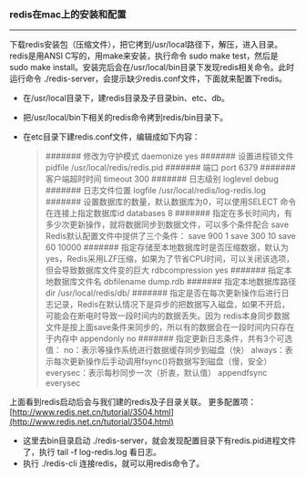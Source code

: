 ### redis在mac上的安装和配置
***
下载redis安装包（压缩文件），把它拷到/usr/local路径下，解压，进入目录。redis是用ANSI C写的，用make来安装，执行命令 sudo make test，然后是sudo make install。安装完后会在/usr/local/bin目录下发现redis相关命令。此时运行命令 ./redis-server，会提示缺少redis.conf文件，下面就来配置下redis。

* 在/usr/local目录下，建redis目录及子目录bin、etc、db。
* 把/usr/local/bin下相关的redis命令拷到redis/bin目录下。
* 在etc目录下建redis.conf文件，编辑成如下内容：

    >####### 修改为守护模式
daemonize yes
####### 设置进程锁文件
pidfile /usr/local/redis/redis.pid
####### 端口
port 6379
####### 客户端超时时间
timeout 300
####### 日志级别
loglevel debug
####### 日志文件位置
logfile /usr/local/redis/log-redis.log
####### 设置数据库的数量，默认数据库为0，可以使用SELECT <dbid>命令在连接上指定数据库id
databases 8
####### 指定在多长时间内，有多少次更新操作，就将数据同步到数据文件，可以多个条件配合 save <seconds> <changes>  Redis默认配置文件中提供了三个条件：
save 900 1
save 300 10
save 60 10000
####### 指定存储至本地数据库时是否压缩数据，默认为yes，Redis采用LZF压缩，如果为了节省CPU时间，可以关闭该选项，但会导致数据库文件变的巨大
rdbcompression yes
####### 指定本地数据库文件名
dbfilename dump.rdb
####### 指定本地数据库路径
dir /usr/local/redis/db/
####### 指定是否在每次更新操作后进行日志记录，Redis在默认情况下是异步的把数据写入磁盘，如果不开启，可能会在断电时导致一段时间内的数据丢失。因为 redis本身同步数据文件是按上面save条件来同步的，所以有的数据会在一段时间内只存在于内存中
appendonly no
####### 指定更新日志条件，共有3个可选值： no：表示等操作系统进行数据缓存同步到磁盘（快） always：表示每次更新操作后手动调用fsync()将数据写到磁盘（慢，安全） everysec：表示每秒同步一次（折衷，默认值）
appendfsync everysec

上面看到redis启动后会与我们建的redis及子目录关联。
更多配置项：[http://www.redis.net.cn/tutorial/3504.html](http://www.redis.net.cn/tutorial/3504.html)

* 这里去bin目录启动 ./redis-server，就会发现配置目录下有redis.pid进程文件了，执行 tail -f log-redis.log 看日志。
* 执行 ./redis-cli 连接redis，就可以用redis命令了。